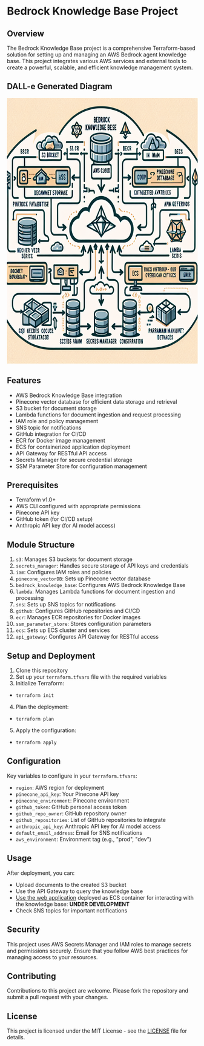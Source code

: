 
# Bedrock Knowledge Base Project

## Overview

The Bedrock Knowledge Base project is a comprehensive Terraform-based solution for setting up and managing an AWS Bedrock agent knowledge base. This project integrates various AWS services and external tools to create a powerful, scalable, and efficient knowledge management system.

## DALL-e Generated Diagram
<img src=".images/img-hcQJK0uZuXazl8Gqj5Jsh5Yr.png" alt="Alt text" width="800" height="700">



## Features

- AWS Bedrock Knowledge Base integration
- Pinecone vector database for efficient data storage and retrieval
- S3 bucket for document storage
- Lambda functions for document ingestion and request processing
- IAM role and policy management
- SNS topic for notifications
- GitHub integration for CI/CD
- ECR for Docker image management
- ECS for containerized application deployment
- API Gateway for RESTful API access
- Secrets Manager for secure credential storage
- SSM Parameter Store for configuration management

## Prerequisites

- Terraform v1.0+
- AWS CLI configured with appropriate permissions
- Pinecone API key
- GitHub token (for CI/CD setup)
- Anthropic API key (for AI model access)

## Module Structure

1. `s3`: Manages S3 buckets for document storage
2. `secrets_manager`: Handles secure storage of API keys and credentials
3. `iam`: Configures IAM roles and policies
4. `pinecone_vectorDB`: Sets up Pinecone vector database
5. `bedrock_knowledge_base`: Configures AWS Bedrock Knowledge Base
6. `lambda`: Manages Lambda functions for document ingestion and processing
7. `sns`: Sets up SNS topics for notifications
8. `github`: Configures GitHub repositories and CI/CD
9. `ecr`: Manages ECR repositories for Docker images
10. `ssm_parameter_store`: Stores configuration parameters
11. `ecs`: Sets up ECS cluster and services
12. `api_gateway`: Configures API Gateway for RESTful access

## Setup and Deployment

1. Clone this repository
2. Set up your `terraform.tfvars` file with the required variables
3. Initialize Terraform:
- `terraform init`

4. Plan the deployment:
- `terraform plan`

5. Apply the configuration:
- `terraform apply`


## Configuration

Key variables to configure in your `terraform.tfvars`:

- `region`: AWS region for deployment
- `pinecone_api_key`: Your Pinecone API key
- `pinecone_environment`: Pinecone environment
- `github_token`: GitHub personal access token
- `github_repo_owner`: GitHub repository owner
- `github_repositories`: List of GitHub repositories to integrate
- `anthropic_api_key`: Anthropic API key for AI model access
- `default_email_address`: Email for SNS notifications
- `aws_environment`: Environment tag (e.g., "prod", "dev")

## Usage

After deployment, you can:
- Upload documents to the created S3 bucket
- Use the API Gateway to query the knowledge base
- [Use the web application](https://github.com/PetreVane/Claude-Knowledge-Base-Agent-with-RAG) deployed as ECS container for interacting with the knowledge base:  **UNDER DEVELOPMENT** 
- Check SNS topics for important notifications

## Security

This project uses AWS Secrets Manager and IAM roles to manage secrets and permissions securely. Ensure that you follow AWS best practices for managing access to your resources.

## Contributing

Contributions to this project are welcome. Please fork the repository and submit a pull request with your changes.

## License

This project is licensed under the MIT License - see the [LICENSE](https://github.com/anthropics/anthropic-quickstarts/blob/main/LICENSE) file for details.

